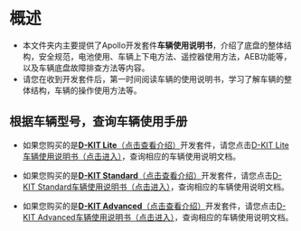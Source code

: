 # 概述

- 本文件夹内主要提供了Apollo开发套件**车辆使用说明书**，介绍了底盘的整体结构，安全规范，电池使用、车辆上下电方法、遥控器使用方法，AEB功能等，以及车辆底盘故障排查方法等内容。
- 请您在收到开发套件后，第一时间阅读车辆的使用说明书，学习了解车辆的整体结构，车辆的操作使用方法等。

## 根据车辆型号，查询车辆使用手册

- 如果您购买的是[**D-KIT Lite**（点击查看介绍）](https://apollo.auto/apollo_d_kit.html)开发套件，请您点击[D-KIT Lite车辆使用说明书（点击进入）](D-KIT_Lite/readme.md)，查询相应的车辆使用说明文档。

- 如果您购买的是[**D-KIT Standard**（点击查看介绍）](https://apollo.auto/apollo_d_kit.html)开发套件，请您点击[D-KIT Standard车辆使用说明书（点击进入）](D-KIT_Standard/Quick_Start_V01.md)，查询相应的车辆使用说明文档。

- 如果您购买的是[**D-KIT Advanced**（点击查看介绍）](https://apollo.auto/apollo_d_kit.html)开发套件，请您点击[D-KIT Advanced车辆使用说明书（点击进入）](D-KIT_Advanced/Quick_Start_V01.md)，查询相应的车辆使用说明文档。
